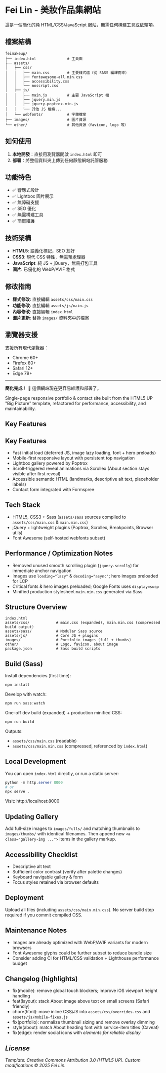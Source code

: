 # Fei Lin - 美妝作品集網站

這是一個簡化的純 HTML/CSS/JavaScript 網站，無需任何構建工具或依賴項。

## 檔案結構

```
feimakeup/
├── index.html              # 主頁面
├── assets/
│   ├── css/
│   │   ├── main.css        # 主要樣式檔（從 SASS 編譯而來）
│   │   ├── fontawesome-all.min.css
│   │   ├── accessibility.css
│   │   └── noscript.css
│   ├── js/
│   │   ├── main.js         # 主要 JavaScript 檔
│   │   ├── jquery.min.js
│   │   ├── jquery.poptrox.min.js
│   │   └── 其他 JS 檔案...
│   └── webfonts/           # 字體檔案
├── images/                 # 圖片資源
└── other/                  # 其他資源（favicon, logo 等）
```

## 如何使用

1. **本地開發**：直接用瀏覽器開啟 `index.html` 即可
2. **部署**：將整個資料夾上傳到任何靜態網站託管服務

## 功能特色

- ✅ 響應式設計
- ✅ Lightbox 圖片展示
- ✅ 無障礙支援
- ✅ SEO 優化
- ✅ 無需構建工具
- ✅ 簡單維護

## 技術架構

- **HTML5**: 語義化標記，SEO 友好
- **CSS3**: 現代 CSS 特性，無需預處理器
- **JavaScript**: 純 JS + jQuery，無需打包工具
- **圖片**: 已優化的 WebP/AVIF 格式

## 修改指南

- **樣式修改**: 直接編輯 `assets/css/main.css`
- **功能修改**: 直接編輯 `assets/js/main.js`
- **內容修改**: 直接編輯 `index.html`
- **圖片更新**: 替換 `images/` 資料夾中的檔案

## 瀏覽器支援

支援所有現代瀏覽器：
- Chrome 60+
- Firefox 60+
- Safari 12+
- Edge 79+

---

**簡化完成！** 🎉 這個網站現在更容易維護和部署了。

Single-page responsive portfolio & contact site built from the HTML5 UP "Big Picture" template, refactored for performance, accessibility, and maintainability.

## Key Features
## Key Features
- Fast initial load (deferred JS, image lazy loading, font + hero preloads)
- Mobile-first responsive layout with persistent top navigation
- Lightbox gallery powered by Poptrox
- Scroll-triggered reveal animations via Scrollex (About section stays visible after first reveal)
- Accessible semantic HTML (landmarks, descriptive alt text, placeholder labels)
- Contact form integrated with Formspree

## Tech Stack
- HTML5, CSS3 + Sass (`assets/sass` sources compiled to `assets/css/main.css` & `main.min.css`)
- jQuery + lightweight plugins (Poptrox, Scrollex, Breakpoints, Browser utils)
- Font Awesome (self-hosted webfonts subset)

## Performance / Optimization Notes
- Removed unused smooth scrolling plugin (`jquery.scrolly`) for immediate anchor navigation
- Images use `loading="lazy"` & `decoding="async"`; hero images preloaded for LCP
- Critical fonts & hero images preloaded; Google Fonts uses `display=swap`
- Minified production stylesheet `main.min.css` generated via Sass

## Structure Overview
```
index.html
assets/css/            # main.css (expanded), main.min.css (compressed build output)
assets/sass/           # Modular Sass source
assets/js/             # Core JS + plugins
images/                # Portfolio images (full + thumbs)
other/                 # Logo, favicon, about image
package.json           # Sass build scripts
```

## Build (Sass)
Install dependencies (first time):
```powershell
npm install
```
Develop with watch:
```powershell
npm run sass:watch
```
One-off dev build (expanded) + production minified CSS:
```powershell
npm run build
```
Outputs:
- `assets/css/main.css` (readable)
- `assets/css/main.min.css` (compressed, referenced by `index.html`)

## Local Development
You can open `index.html` directly, or run a static server:
```powershell
python -m http.server 8000
# or
npx serve .
```
Visit: http://localhost:8000

## Updating Gallery
Add full-size images to `images/fulls/` and matching thumbnails to `images/thumbs/` with identical filenames. Then append new `<a class="gallery-img ...">` items in the gallery markup.

## Accessibility Checklist
- Descriptive alt text
- Sufficient color contrast (verify after palette changes)
- Keyboard navigable gallery & form
- Focus styles retained via browser defaults

## Deployment
Upload all files (including `assets/css/main.min.css`). No server build step required if you commit compiled CSS.

## Maintenance Notes
- Images are already optimized with WebP/AVIF variants for modern browsers
- Font Awesome glyphs could be further subset to reduce bundle size
- Consider adding CI for HTML/CSS validation + Lighthouse performance budget

## Changelog (highlights)
- fix(mobile): remove global touch blockers; improve iOS viewport height handling
- feat(layout): stack About image above text on small screens (Safari friendly)
- chore(html): move inline CSS/JS into `assets/css/overrides.css` and `assets/js/mobile-fixes.js`
- fix(portfolio): normalize thumbnail sizing and remove overlay dimming
- style(about): match About heading font with service-item titles (Caveat)
- fix(edge): render social icons with <i> elements for reliable display

## License
Template: Creative Commons Attribution 3.0 (HTML5 UP). Custom modifications © 2025 Fei Lin.
